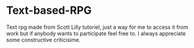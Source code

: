 # Text-based-RPG
Text rpg made from Scott Lilly tutoriel,
just a way for me to access it from work but if anybody wants to participate feel free to.
I always appreciate some constructive criticisime.
